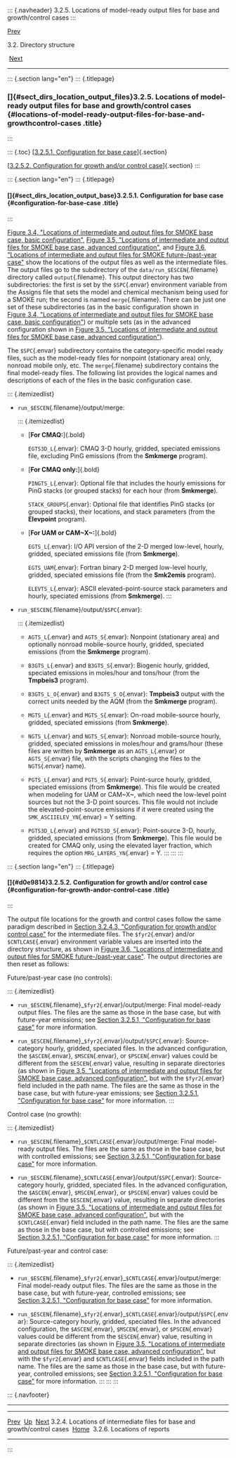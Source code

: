 ::: {.navheader}
3.2.5. Locations of model-ready output files for base and growth/control
cases
:::

[Prev](ch03s02s04.html) 

3.2. Directory structure

 [Next](ch03s02s06.html)

------------------------------------------------------------------------

::: {.section lang="en"}
::: {.titlepage}
<div>

<div>

### []{#sect_dirs_location_output_files}3.2.5. Locations of model-ready output files for base and growth/control cases {#locations-of-model-ready-output-files-for-base-and-growthcontrol-cases .title}

</div>

</div>
:::

::: {.toc}
[[3.2.5.1. Configuration for base
case](ch03s02s05.html#sect_dirs_location_output_base)]{.section}

[[3.2.5.2. Configuration for growth and/or control
case](ch03s02s05.html#d0e9814)]{.section}
:::

::: {.section lang="en"}
::: {.titlepage}
<div>

<div>

#### []{#sect_dirs_location_output_base}3.2.5.1. Configuration for base case {#configuration-for-base-case .title}

</div>

</div>
:::

[Figure 3.4, "Locations of intermediate and output files for SMOKE base
case, basic
configuration"](ch03s02s04.html#fig_dirs_files_base "Figure 3.4. Locations of intermediate and output files for SMOKE base case, basic configuration"),
[Figure 3.5, "Locations of intermediate and output files for SMOKE base
case, advanced
configuration"](ch03s02s04.html#fig_dirs_files_advanced "Figure 3.5. Locations of intermediate and output files for SMOKE base case, advanced configuration"),
and [Figure 3.6, "Locations of intermediate and output files for SMOKE
future-/past-year
case"](ch03s02s04.html#fig_dirs_files_growth "Figure 3.6. Locations of intermediate and output files for SMOKE future-/past-year case")
show the locations of the output files as well as the intermediate
files. The output files go to the subdirectory of the
`data/run_$ESCEN`{.filename} directory called `output`{.filename}. This
output directory has two subdirectories: the first is set by the
`$SPC`{.envar} environment variable from the Assigns file that sets the
model and chemical mechanism being used for a SMOKE run; the second is
named `merge`{.filename}. There can be just one set of these
subdirectories (as in the basic configuration shown in [Figure 3.4,
"Locations of intermediate and output files for SMOKE base case, basic
configuration"](ch03s02s04.html#fig_dirs_files_base "Figure 3.4. Locations of intermediate and output files for SMOKE base case, basic configuration"))
or multiple sets (as in the advanced configuration shown in [Figure 3.5,
"Locations of intermediate and output files for SMOKE base case,
advanced
configuration"](ch03s02s04.html#fig_dirs_files_advanced "Figure 3.5. Locations of intermediate and output files for SMOKE base case, advanced configuration")).

The `$SPC`{.envar} subdirectory contains the category-specific model
ready files, such as the model-ready files for nonpoint (stationary
area) only, nonroad mobile only, etc. The `merge`{.filename}
subdirectory contains the final model-ready files. The following list
provides the logical names and descriptions of each of the files in the
basic configuration case.

::: {.itemizedlist}
-   `run_$ESCEN`{.filename}/output/merge:

    ::: {.itemizedlist}
    -   [**For CMAQ:**]{.bold}

        `EGTS3D_L`{.envar}: CMAQ 3-D hourly, gridded, speciated
        emissions file, excluding PinG emissions (from the **Smkmerge**
        program).

    -   [**For CMAQ only:**]{.bold}

        `PINGTS_L`{.envar}: Optional file that includes the hourly
        emissions for PinG stacks (or grouped stacks) for each hour
        (from **Smkmerge**).

        `STACK_GROUPS`{.envar}: Optional file that identifies PinG
        stacks (or grouped stacks), their locations, and stack
        parameters (from the **Elevpoint** program).

    -   [**For UAM or CAM~X~:**]{.bold}

        `EGTS_L`{.envar}: I/O API version of the 2-D merged low-level,
        hourly, gridded, speciated emissions file (from **Smkmerge**).

        `EGTS_UAM`{.envar}: Fortran binary 2-D merged low-level hourly,
        gridded, speciated emissions file (from the **Smk2emis**
        program).

        `ELEVTS_L`{.envar}: ASCII elevated-point-source stack parameters
        and hourly, speciated emissions (from **Smkmerge**).
    :::

-   `run_$ESCEN`{.filename}/output/`$SPC`{.envar}:

    ::: {.itemizedlist}
    -   `AGTS_L`{.envar} and `AGTS_S`{.envar}: Nonpoint (stationary
        area) and optionally nonroad mobile-source hourly, gridded,
        speciated emissions (from the **Smkmerge** program).

    -   `B3GTS_L`{.envar} and `B3GTS_S`{.envar}: Biogenic hourly,
        gridded, speciated emissions in moles/hour and tons/hour (from
        the **Tmpbeis3** program).

    -   `B3GTS_L_O`{.envar} and `B3GTS_S_O`{.envar}: **Tmpbeis3** output
        with the correct units needed by the AQM (from the **Smkmerge**
        program).

    -   `MGTS_L`{.envar} and `MGTS_S`{.envar}: On-road mobile-source
        hourly, gridded, speciated emissions (from **Smkmerge**).

    -   `NGTS_L`{.envar} and `NGTS_S`{.envar}: Nonroad mobile-source
        hourly, gridded, speciated emissions in moles/hour and
        grams/hour (these files are written by **Smkmerge** as an
        `AGTS_L`{.envar} or `AGTS_S`{.envar} file, with the scripts
        changing the files to the `NGTS`{.envar} name).

    -   `PGTS_L`{.envar} and `PGTS_S`{.envar}: Point-surce hourly,
        gridded, speciated emissions (from **Smkmerge**). This file
        would be created when modeling for UAM or CAM~X~, which need the
        low-level point sources but not the 3-D point sources. This file
        would not include the elevated-point-source emissions if it were
        created using the `SMK_ASCIIELEV_YN`{.envar} = Y setting.

    -   `PGTS3D_L`{.envar} and `PGTS3D_S`{.envar}: Point-source 3-D,
        hourly, gridded, speciated emissions (from **Smkmerge**). This
        file would be created for CMAQ only, using the elevated layer
        fraction, which requires the option `MRG_LAYERS_YN`{.envar} = Y.
    :::
:::
:::

::: {.section lang="en"}
::: {.titlepage}
<div>

<div>

#### []{#d0e9814}3.2.5.2. Configuration for growth and/or control case {#configuration-for-growth-andor-control-case .title}

</div>

</div>
:::

The output file locations for the growth and control cases follow the
same paradigm described in [Section 3.2.4.3, "Configuration for growth
and/or control
case"](ch03s02s04.html#sect_dirs_location_intmed_growth "3.2.4.3. Configuration for growth and/or control case")
for the intermediate files. The `$fyr2`{.envar} and/or
`$CNTLCASE`{.envar} environment variable values are inserted into the
directory structure, as shown in [Figure 3.6, "Locations of intermediate
and output files for SMOKE future-/past-year
case"](ch03s02s04.html#fig_dirs_files_growth "Figure 3.6. Locations of intermediate and output files for SMOKE future-/past-year case").
The output directories are then reset as follows:

Future/past-year case (no controls):

::: {.itemizedlist}
-   `run_$ESCEN`{.filename}\_`$fyr2`{.envar}/output/merge: Final
    model-ready output files. The files are the same as those in the
    base case, but with future-year emissions; see [Section 3.2.5.1,
    "Configuration for base
    case"](ch03s02s05.html#sect_dirs_location_output_base "3.2.5.1. Configuration for base case")
    for more information.

-   `run_$ESCEN`{.filename}\_`$fyr2`{.envar}/output/`$SPC`{.envar}:
    Source-category hourly, gridded, speciated files. In the advanced
    configuration, the `$ASCEN`{.envar}, `$MSCEN`{.envar}, or
    `$PSCEN`{.envar} values could be different from the `$ESCEN`{.envar}
    value, resulting in separate directories (as shown in [Figure 3.5,
    "Locations of intermediate and output files for SMOKE base case,
    advanced
    configuration"](ch03s02s04.html#fig_dirs_files_advanced "Figure 3.5. Locations of intermediate and output files for SMOKE base case, advanced configuration"),
    but with the `$fyr2`{.envar} field included in the path name. The
    files are the same as those in the base case, but with future-year
    emissions; see [Section 3.2.5.1, "Configuration for base
    case"](ch03s02s05.html#sect_dirs_location_output_base "3.2.5.1. Configuration for base case")
    for more information.
:::

Control case (no growth):

::: {.itemizedlist}
-   `run_$ESCEN`{.filename}\_`$CNTLCASE`{.envar}/output/merge: Final
    model-ready output files. The files are the same as those in the
    base case, but with controlled emissions; see [Section 3.2.5.1,
    "Configuration for base
    case"](ch03s02s05.html#sect_dirs_location_output_base "3.2.5.1. Configuration for base case")
    for more information.

-   `run_$ESCEN`{.filename}\_`$CNTLCASE`{.envar}/output/`$SPC`{.envar}:
    Source-category hourly, gridded, speciated files. In the advanced
    configuration, the `$ASCEN`{.envar}, `$MSCEN`{.envar}, or
    `$PSCEN`{.envar} values could be different from the `$ESCEN`{.envar}
    value, resulting in separate directories (as shown in [Figure 3.5,
    "Locations of intermediate and output files for SMOKE base case,
    advanced
    configuration"](ch03s02s04.html#fig_dirs_files_advanced "Figure 3.5. Locations of intermediate and output files for SMOKE base case, advanced configuration"),
    but with the `$CNTLCASE`{.envar} field included in the path name.
    The files are the same as those in the base case, but with
    controlled emissions; see [Section 3.2.5.1, "Configuration for base
    case"](ch03s02s05.html#sect_dirs_location_output_base "3.2.5.1. Configuration for base case")
    for more information.
:::

Future/past-year and control case:

::: {.itemizedlist}
-   `run_$ESCEN`{.filename}\_`$fyr2`{.envar}\_`$CNTLCASE`{.envar}/output/merge:
    Final model-ready output files. The files are the same as those in
    the base case, but with future-year, controlled emissions; see
    [Section 3.2.5.1, "Configuration for base
    case"](ch03s02s05.html#sect_dirs_location_output_base "3.2.5.1. Configuration for base case")
    for more information.

-   `run_$ESCEN`{.filename}\_`$fyr2`{.envar}\_`$CNTLCASE`{.envar}/output/`$SPC`{.envar}:
    Source-category hourly, gridded, speciated files. In the advanced
    configuration, the `$ASCEN`{.envar}, `$MSCEN`{.envar}, or
    `$PSCEN`{.envar} values could be different from the `$ESCEN`{.envar}
    value, resulting in separate directories (as shown in [Figure 3.5,
    "Locations of intermediate and output files for SMOKE base case,
    advanced
    configuration"](ch03s02s04.html#fig_dirs_files_advanced "Figure 3.5. Locations of intermediate and output files for SMOKE base case, advanced configuration"),
    but with the `$fyr2`{.envar} and `$CNTLCASE`{.envar} fields included
    in the path name. The files are the same as those in the base case,
    but with future-year, controlled emissions; see [Section 3.2.5.1,
    "Configuration for base
    case"](ch03s02s05.html#sect_dirs_location_output_base "3.2.5.1. Configuration for base case")
    for more information.
:::
:::
:::

::: {.navfooter}

------------------------------------------------------------------------

  --------------------------------------------------------------------------- -------------------- ------------------------------
  [Prev](ch03s02s04.html)                                                      [Up](ch03s02.html)         [Next](ch03s02s06.html)
  3.2.4. Locations of intermediate files for base and growth/control cases     [Home](index.html)     3.2.6. Locations of reports
  --------------------------------------------------------------------------- -------------------- ------------------------------
:::

